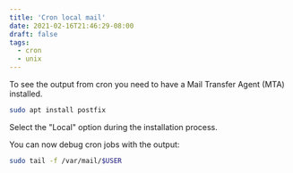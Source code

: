 ```yaml
---
title: 'Cron local mail'
date: 2021-02-16T21:46:29-08:00
draft: false
tags:
  - cron
  - unix
---
```


To see the output from cron you need to have a Mail Transfer Agent (MTA) installed.

<!--more-->

```bash
sudo apt install postfix
```

Select the "Local" option during the installation process.

You can now debug cron jobs with the output:

```bash
sudo tail -f /var/mail/$USER
```
